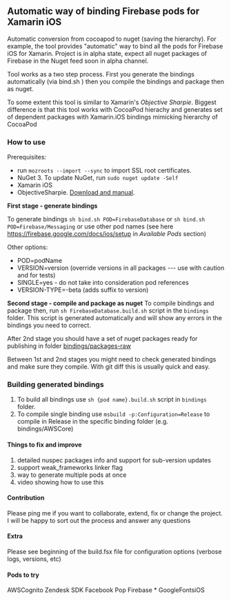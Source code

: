 ## Automatic way of binding Firebase pods for Xamarin iOS
Automatic conversion from cocoapod to nuget (saving the hierarchy).
For example, the tool provides "automatic" way to bind all the pods for Firebase iOS for Xamarin.
Project is in alpha state, expect all nuget packages of Firebase in the Nuget feed soon in alpha channel.


Tool works as a two step process. First you generate the bindings automatically (via bind.sh ) then you compile the bindings and package then as nuget.

To some extent this tool is similar to Xamarin's *Objective Sharpie*. Biggest difference is that this tool works with CocoaPod hierachy and generates set of dependent packages with Xamarin.iOS bindings mimicking hierarchy of CocoaPod

### How to use
Prerequisites: 
- run `mozroots --import --sync` to import SSL root certificates.
- NuGet 3. To update NuGet, run `sudo nuget update -Self` 
- Xamarin iOS 
- ObjectiveSharpie. [Download and manual](https://developer.xamarin.com/guides/cross-platform/macios/binding/objective-sharpie/).

**First stage - generate bindings**

To generate bindings `sh bind.sh POD=FirebaseDatabase` or `sh bind.sh POD=Firebase/Messaging` or use other pod names (see here https://firebase.google.com/docs/ios/setup in _Available Pods_ section)

Other options:
- POD=podName
- VERSION=version (override versions in all packages --- use with caution and for tests)
- SINGLE=yes  - do not take into consideration pod references
- VERSION-TYPE=-beta (adds suffix to version)

**Second stage - compile and package as nuget**
To compile bindings and package then, run `sh FirebaseDatabase.build.sh` script in the `bindings` folder. This script is generated automatically and will show any errors in the bindings you need to correct.

After 2nd stage you should have a set of nuget packages ready for publishing in folder [bindings/packages-raw](https://github.com/alexsorokoletov/Xamarin.Firebase.iOS/tree/dev/automatic/bindings/packages-raw)

Between 1st and 2nd stages you might need to check generated bindings and make sure they compile. With git diff this is usually quick and easy.

### Building generated bindings
1. To build all bindings use `sh {pod name}.build.sh` script in `bindings` folder. 
1. To compile single binding use `msbuild -p:Configuration=Release` to compile in Release in the specific binding folder (e.g. bindings/AWSCore)

#### Things to fix and improve 
1. detailed nuspec packages info and support for sub-version updates
1. support weak_frameworks linker flag
1. way to generate multiple pods at once
1. video showing how to use this 

#### Contribution
Please ping me if you want to collaborate, extend, fix or change the project. I will be happy to sort out the process and answer any questions

#### Extra
Please see beginning of the build.fsx file for configuration options (verbose logs, versions, etc)

#### Pods to try
AWSCognito
Zendesk SDK
Facebook Pop
Firebase *
GoogleFontsiOS
